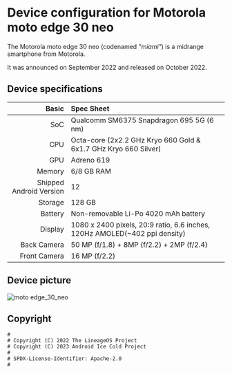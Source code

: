 Device configuration for Motorola moto edge 30 neo
=========================================

The Motorola moto edge 30 neo (codenamed _"miami"_) is a midrange smartphone from Motorola.

It was announced on September 2022 and released on October 2022.

## Device specifications

Basic   | Spec Sheet
-------:|:-------------------------
SoC     | Qualcomm SM6375 Snapdragon 695 5G (6 nm)
CPU     | Octa-core (2x2.2 GHz Kryo 660 Gold & 6x1.7 GHz Kryo 660 Silver)
GPU     | Adreno 619
Memory  | 6/8 GB RAM
Shipped Android Version | 12
Storage | 128 GB
Battery | Non-removable Li-Po 4020 mAh battery
Display | 1080 x 2400 pixels, 20:9 ratio, 6.6 inches, 120Hz AMOLED(~402 ppi density)
Back Camera  | 50 MP (f/1.8) + 8MP (f/2.2) + 2MP (f/2.4)
Front Camera  | 16 MP (f/2.2)

## Device picture
![moto edge_30_neo](https://fdn2.gsmarena.com/vv/bigpic/motorola-edge30-neo-.jpg "moto edgee 30 neo")


## Copyright

```
#
# Copyright (C) 2022 The LineageOS Project
# Copyright (C) 2023 Android Ice Cold Project
#
# SPDX-License-Identifier: Apache-2.0
#
